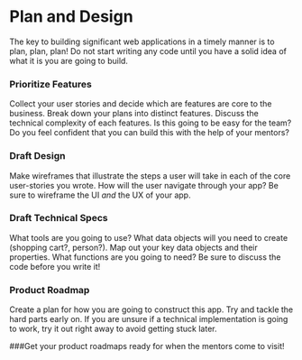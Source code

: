 # Plan and Design

The key to building significant web applications in a timely manner is to plan, plan, plan! Do not start writing any code until you have a solid idea of what it is you are going to build. 

### Prioritize Features

Collect your user stories and decide which are features are core to the business. Break down your plans into distinct features. Discuss the technical complexity of each features. Is this going to be easy for the team? Do you feel confident that you can build this with the help of your mentors?

### Draft Design
Make wireframes that illustrate the steps a user will take in each of the core user-stories you wrote. How will the user navigate through your app? Be sure to wireframe the UI *and* the UX of your app.

### Draft Technical Specs
What tools are you going to use? What data objects will you need to create (shopping cart?, person?). Map out your key data objects and their properties. What functions are you going to need? Be sure to discuss the code before you write it!

### Product Roadmap

Create a plan for how you are going to construct this app. Try and tackle the hard parts early on. If you are unsure if a technical implementation is going to work, try it out right away to avoid getting stuck later.


###Get your product roadmaps ready for when the mentors come to visit!